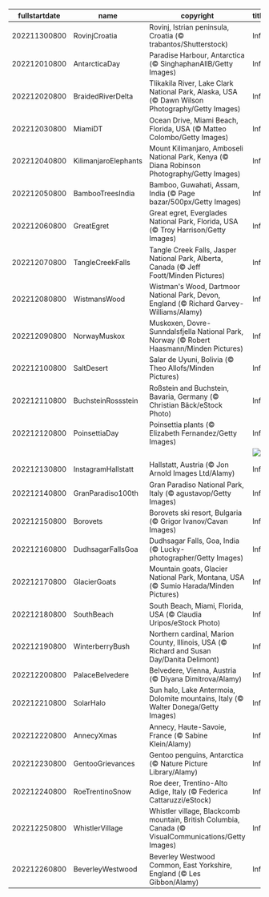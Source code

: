 |fullstartdate|name|copyright|title|image|
|--|--|--|--|--|
202211300800|RovinjCroatia|Rovinj, Istrian peninsula, Croatia (© trabantos/Shutterstock)|Info|![](/en-AU/2022/12/202211300800RovinjCroatia.jpg)|
202212010800|AntarcticaDay|Paradise Harbour, Antarctica (© SinghaphanAllB/Getty Images)|Info|![](/en-AU/2022/12/202212010800AntarcticaDay.jpg)|
202212020800|BraidedRiverDelta|Tlikakila River, Lake Clark National Park, Alaska, USA (© Dawn Wilson Photography/Getty Images)|Info|![](/en-AU/2022/12/202212020800BraidedRiverDelta.jpg)|
202212030800|MiamiDT|Ocean Drive, Miami Beach, Florida, USA (© Matteo Colombo/Getty Images)|Info|![](/en-AU/2022/12/202212030800MiamiDT.jpg)|
202212040800|KilimanjaroElephants|Mount Kilimanjaro, Amboseli National Park, Kenya (© Diana Robinson Photography/Getty Images)|Info|![](/en-AU/2022/12/202212040800KilimanjaroElephants.jpg)|
202212050800|BambooTreesIndia|Bamboo, Guwahati, Assam, India (© Page bazar/500px/Getty Images)|Info|![](/en-AU/2022/12/202212050800BambooTreesIndia.jpg)|
202212060800|GreatEgret|Great egret, Everglades National Park, Florida, USA (© Troy Harrison/Getty Images)|Info|![](/en-AU/2022/12/202212060800GreatEgret.jpg)|
202212070800|TangleCreekFalls|Tangle Creek Falls, Jasper National Park, Alberta, Canada (© Jeff Foott/Minden Pictures)|Info|![](/en-AU/2022/12/202212070800TangleCreekFalls.jpg)|
202212080800|WistmansWood|Wistman's Wood, Dartmoor National Park, Devon, England (© Richard Garvey-Williams/Alamy)|Info|![](/en-AU/2022/12/202212080800WistmansWood.jpg)|
202212090800|NorwayMuskox|Muskoxen, Dovre-Sunndalsfjella National Park, Norway (© Robert Haasmann/Minden Pictures)|Info|![](/en-AU/2022/12/202212090800NorwayMuskox.jpg)|
202212100800|SaltDesert|Salar de Uyuni, Bolivia (© Theo Allofs/Minden Pictures)|Info|![](/en-AU/2022/12/202212100800SaltDesert.jpg)|
202212110800|BuchsteinRossstein|Roßstein and Buchstein, Bavaria, Germany (© Christian Bäck/eStock Photo)|Info|![](/en-AU/2022/12/202212110800BuchsteinRossstein.jpg)|
202212120800|PoinsettiaDay|Poinsettia plants (© Elizabeth Fernandez/Getty Images)|Info|![](/en-AU/2022/12/202212120800PoinsettiaDay.jpg)|
||||![](/en-AU/2022/12/.jpg)|
202212130800|InstagramHallstatt|Hallstatt, Austria (© Jon Arnold Images Ltd/Alamy)|Info|![](/en-AU/2022/12/202212130800InstagramHallstatt.jpg)|
202212140800|GranParadiso100th|Gran Paradiso National Park, Italy (© agustavop/Getty Images)|Info|![](/en-AU/2022/12/202212140800GranParadiso100th.jpg)|
202212150800|Borovets|Borovets ski resort, Bulgaria (© Grigor Ivanov/Cavan Images)|Info|![](/en-AU/2022/12/202212150800Borovets.jpg)|
202212160800|DudhsagarFallsGoa|Dudhsagar Falls, Goa, India (© Lucky-photographer/Getty Images)|Info|![](/en-AU/2022/12/202212160800DudhsagarFallsGoa.jpg)|
202212170800|GlacierGoats|Mountain goats, Glacier National Park, Montana, USA (© Sumio Harada/Minden Pictures)|Info|![](/en-AU/2022/12/202212170800GlacierGoats.jpg)|
202212180800|SouthBeach|South Beach, Miami, Florida, USA (© Claudia Uripos/eStock Photo)|Info|![](/en-AU/2022/12/202212180800SouthBeach.jpg)|
202212190800|WinterberryBush|Northern cardinal, Marion County, Illinois, USA (© Richard and Susan Day/Danita Delimont)|Info|![](/en-AU/2022/12/202212190800WinterberryBush.jpg)|
202212200800|PalaceBelvedere|Belvedere, Vienna, Austria (© Diyana Dimitrova/Alamy)|Info|![](/en-AU/2022/12/202212200800PalaceBelvedere.jpg)|
202212210800|SolarHalo|Sun halo, Lake Antermoia, Dolomite mountains, Italy (© Walter Donega/Getty Images)|Info|![](/en-AU/2022/12/202212210800SolarHalo.jpg)|
202212220800|AnnecyXmas|Annecy, Haute-Savoie, France (© Sabine Klein/Alamy)|Info|![](/en-AU/2022/12/202212220800AnnecyXmas.jpg)|
202212230800|GentooGrievances|Gentoo penguins, Antarctica (© Nature Picture Library/Alamy)|Info|![](/en-AU/2022/12/202212230800GentooGrievances.jpg)|
202212240800|RoeTrentinoSnow|Roe deer, Trentino-Alto Adige, Italy (© Federica Cattaruzzi/eStock)|Info|![](/en-AU/2022/12/202212240800RoeTrentinoSnow.jpg)|
202212250800|WhistlerVillage|Whistler village, Blackcomb mountain, British Columbia, Canada (© VisualCommunications/Getty Images)|Info|![](/en-AU/2022/12/202212250800WhistlerVillage.jpg)|
202212260800|BeverleyWestwood|Beverley Westwood Common, East Yorkshire, England (© Les Gibbon/Alamy)|Info|![](/en-AU/2022/12/202212260800BeverleyWestwood.jpg)|
